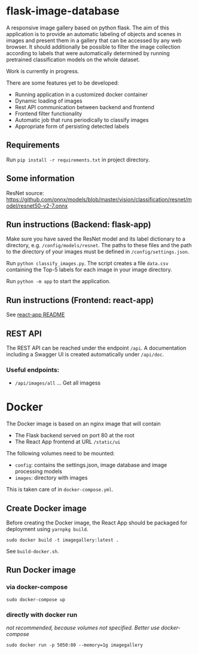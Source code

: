 # flask-image-database

A responsive image gallery based on python flask. The aim of this application is to provide an automatic labeling of objects
and scenes in images and present them in a gallery that can be accessed by any web browser. It should additionally be possible
to filter the image collection according to labels that were automatically determined by running pretrained classification models on the
whole dataset.

Work is currently in progress.

There are some features yet to be developed:
- Running application in a customized docker container
- Dynamic loading of images
- Rest API communication between backend and frontend
- Frontend filter functionality
- Automatic job that runs periodically to classify images
- Appropriate form of persisting detected labels

## Requirements

Run ```pip install -r requirements.txt``` in project directory.

## Some information

ResNet source: https://github.com/onnx/models/blob/master/vision/classification/resnet/model/resnet50-v2-7.onnx


## Run instructions (Backend: flask-app)
Make sure you have saved the ResNet model and its label dictionary to a directory, e.g. ```/config/models/resnet```. 
The paths to these files and the path to the directory of your images must be defined in ```/config/settings.json```.

Run ```python classify_images.py```. The script creates a file ```data.csv``` containing the Top-5 labels for each image
in your image directory.

Run ```python -m app``` to start the application.


## Run instructions (Frontend: react-app)

See [react-app README](react-app/README.md)


## REST API

The REST API can be reached under the endpoint `/api`. A documentation
including a Swagger UI is created automatically under `/api/doc`.

### Useful endpoints:

- `/api/images/all` ... Get all imagess

# Docker

The Docker image is based on an nginx image that will contain

* The Flask backend served on port 80 at the root
* The React App frontend at URL `/static/ui`

The following volumes need to be mounted:

* `config`: contains the settings.json, image database and image processing models
* `images`: directory with images

This is taken care of in `docker-compose.yml`.

## Create Docker image

Before creating the Docker image, the React App should be packaged for deployment using `yarnpkg build`.

```shell script
sudo docker build -t imagegallery:latest .
```

See `build-docker.sh`.

## Run Docker image
### via docker-compose

```shell script
sudo docker-compose up
```

### directly with docker run
*not recommended, because volumes not specified. Better use docker-compose*

```shell script
sudo docker run -p 5050:80 --memory=1g imagegallery
```

